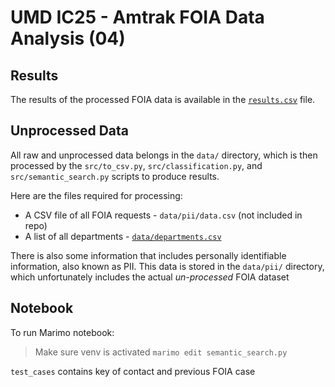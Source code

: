 # UMD IC25 - Amtrak FOIA Data Analysis (04)

## Results

The results of the processed FOIA data is available in the [`results.csv`](./results.csv) file.

## Unprocessed Data

All raw and unprocessed data belongs in the `data/` directory, which is
then processed by the `src/to_csv.py`, `src/classification.py`, and `src/semantic_search.py`
scripts to produce results.

Here are the files required for processing:

- A CSV file of all FOIA requests - `data/pii/data.csv` (not included in repo)
- A list of all departments - [`data/departments.csv`](./data/departments.csv)

There is also some information that includes personally identifiable information,
also known as PII. This data is stored in the `data/pii/` directory, which
unfortunately includes the actual *un-processed* FOIA dataset

## Notebook

To run Marimo notebook:
> Make sure venv is activated
`marimo edit semantic_search.py`

`test_cases` contains key of contact and previous FOIA case